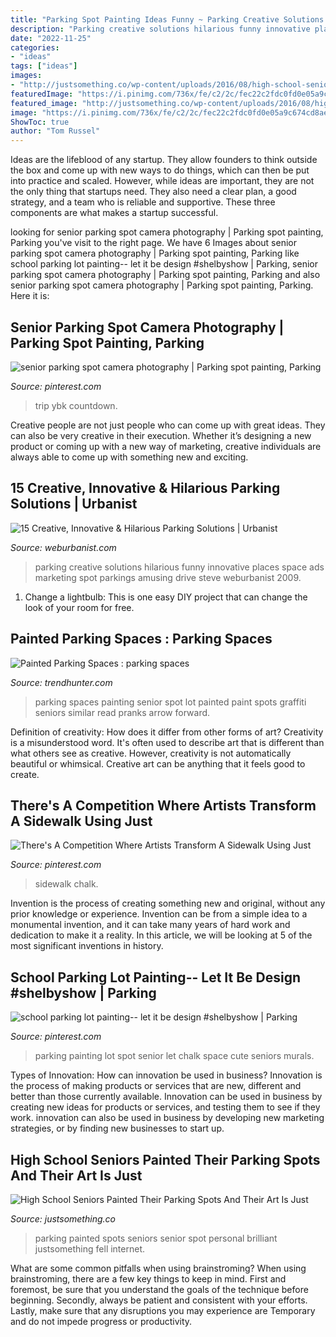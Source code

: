 ```yaml
---
title: "Parking Spot Painting Ideas Funny ~ Parking Creative Solutions Hilarious Funny Innovative Places Space Ads Marketing Spot Parkings Amusing Drive Steve Weburbanist 2009"
description: "Parking creative solutions hilarious funny innovative places space ads marketing spot parkings amusing drive steve weburbanist 2009"
date: "2022-11-25"
categories:
- "ideas"
tags: ["ideas"]
images:
- "http://justsomething.co/wp-content/uploads/2016/08/high-school-seniors-painted-their-parking-spots-and-the-internet-fell-in-love-with-their-art.jpg"
featuredImage: "https://i.pinimg.com/736x/fe/c2/2c/fec22c2fdc0fd0e05a9c674cd8ae578f.jpg"
featured_image: "http://justsomething.co/wp-content/uploads/2016/08/high-school-seniors-painted-their-parking-spots-and-the-internet-fell-in-love-with-their-art.jpg"
image: "https://i.pinimg.com/736x/fe/c2/2c/fec22c2fdc0fd0e05a9c674cd8ae578f.jpg"
ShowToc: true
author: "Tom Russel"
---
```



Ideas are the lifeblood of any startup. They allow founders to think outside the box and come up with new ways to do things, which can then be put into practice and scaled. However, while ideas are important, they are not the only thing that startups need. They also need a clear plan, a good strategy, and a team who is reliable and supportive. These three components are what makes a startup successful.

	

		
looking for senior parking spot camera photography | Parking spot painting, Parking you've visit to the right page. We have 6 Images about senior parking spot camera photography | Parking spot painting, Parking like school parking lot painting-- let it be design #shelbyshow | Parking, senior parking spot camera photography | Parking spot painting, Parking and also senior parking spot camera photography | Parking spot painting, Parking. Here it is:
		
    
## Senior Parking Spot Camera Photography | Parking Spot Painting, Parking

<img loading=lazy src="https://i.pinimg.com/736x/fe/c2/2c/fec22c2fdc0fd0e05a9c674cd8ae578f.jpg" onerror="this.onerror=null;this.src='https://tse1.mm.bing.net/th?id=OIP.G1YIOA9MU-sT8Tv3VXwoaAHaJ3&amp;pid=15.1';" alt="senior parking spot camera photography | Parking spot painting, Parking">

_Source: pinterest.com_

>trip ybk countdown. 

	

Creative people are not just people who can come up with great ideas. They can also be very creative in their execution. Whether it’s designing a new product or coming up with a new way of marketing, creative individuals are always able to come up with something new and exciting.

    
## 15 Creative, Innovative &amp; Hilarious Parking Solutions | Urbanist

<img loading=lazy src="http://weburbanist.com/wp-content/uploads/2009/01/funny-parking.jpg" onerror="this.onerror=null;this.src='https://tse2.mm.bing.net/th?id=OIP.VIhuyXz26r-rF4j-Nmei-gHaI4&amp;pid=15.1';" alt="15 Creative, Innovative &amp; Hilarious Parking Solutions | Urbanist">

_Source: weburbanist.com_

>parking creative solutions hilarious funny innovative places space ads marketing spot parkings amusing drive steve weburbanist 2009. 

	

1. Change a lightbulb: This is one easy DIY project that can change the look of your room for free.

    
## Painted Parking Spaces : Parking Spaces

<img loading=lazy src="http://cdn.trendhunterstatic.com/thumbs/parking-spaces.jpeg" onerror="this.onerror=null;this.src='https://tse2.mm.bing.net/th?id=OIP._XRxLLEzWga7wq7i3fXv2QHaJ4&amp;pid=15.1';" alt="Painted Parking Spaces : parking spaces">

_Source: trendhunter.com_

>parking spaces painting senior spot lot painted paint spots graffiti seniors similar read pranks arrow forward. 

	

Definition of creativity: How does it differ from other forms of art?
Creativity is a misunderstood word. It's often used to describe art that is different than what others see as creative. However, creativity is not automatically beautiful or whimsical. Creative art can be anything that it feels good to create.

    
## There&#039;s A Competition Where Artists Transform A Sidewalk Using Just

<img loading=lazy src="https://i.pinimg.com/736x/7c/ae/59/7cae595122115280fcaed4ee0b6eab91--sidewalk-art-sidewalks.jpg" onerror="this.onerror=null;this.src='https://tse3.mm.bing.net/th?id=OIP.7upI5sOj8oUmWzGbReX1JQHaIQ&amp;pid=15.1';" alt="There&#039;s A Competition Where Artists Transform A Sidewalk Using Just">

_Source: pinterest.com_

>sidewalk chalk. 

	

Invention is the process of creating something new and original, without any prior knowledge or experience. Invention can be from a simple idea to a monumental invention, and it can take many years of hard work and dedication to make it a reality. In this article, we will be looking at 5 of the most significant inventions in history.

    
## School Parking Lot Painting-- Let It Be Design #shelbyshow | Parking

<img loading=lazy src="https://i.pinimg.com/originals/92/08/60/9208603aebd126d93dcfadb579d1a029.jpg" onerror="this.onerror=null;this.src='https://tse4.mm.bing.net/th?id=OIP.4Mpm1o7EzwNAgy290qJFFgHaJ4&amp;pid=15.1';" alt="school parking lot painting-- let it be design #shelbyshow | Parking">

_Source: pinterest.com_

>parking painting lot spot senior let chalk space cute seniors murals. 

	

Types of Innovation: How can innovation be used in business?
Innovation is the process of making products or services that are new, different and better than those currently available. Innovation can be used in business by creating new ideas for products or services, and testing them to see if they work. innovation can also be used in business by developing new marketing strategies, or by finding new businesses to start up.

    
## High School Seniors Painted Their Parking Spots And Their Art Is Just

<img loading=lazy src="http://justsomething.co/wp-content/uploads/2016/08/high-school-seniors-painted-their-parking-spots-and-the-internet-fell-in-love-with-their-art.jpg" onerror="this.onerror=null;this.src='https://tse2.mm.bing.net/th?id=OIP.TVUpfyUFuN6_mdDRtBK6jQHaD4&amp;pid=15.1';" alt="High School Seniors Painted Their Parking Spots And Their Art Is Just">

_Source: justsomething.co_

>parking painted spots seniors senior spot personal brilliant justsomething fell internet. 

	

What are some common pitfalls when using brainstroming?
When using brainstroming, there are a few key things to keep in mind. First and foremost, be sure that you understand the goals of the technique before beginning. Secondly, always be patient and consistent with your efforts. Lastly, make sure that any disruptions you may experience are Temporary and do not impede progress or productivity.


